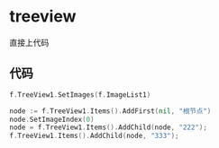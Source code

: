 # treeview

直接上代码

## 代码

```go
f.TreeView1.SetImages(f.ImageList1)

node := f.TreeView1.Items().AddFirst(nil, "根节点")
node.SetImageIndex(0)
node = f.TreeView1.Items().AddChild(node, "222");
f.TreeView1.Items().AddChild(node, "333");
```
